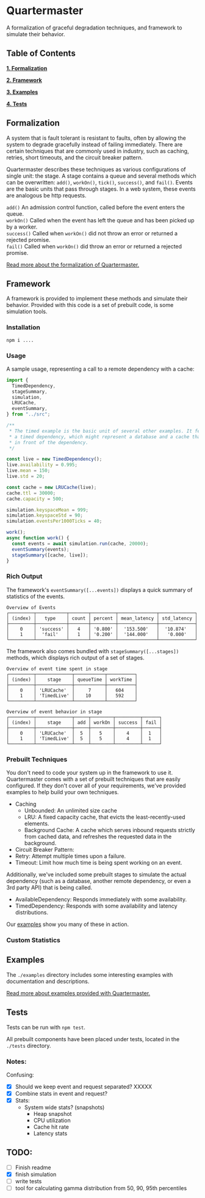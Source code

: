 # Quartermaster

A formalization of graceful degradation techniques, and framework to simulate their behavior.

## Table of Contents

**[1. Formalization](#Formalization)**

**[2. Framework](#Framework)**

**[3. Examples](#Examples)**

**[4. Tests](#Tests)**

## Formalization

A system that is fault tolerant is resistant to faults, often by allowing the system to degrade gracefully instead of failing immediately. There are certain techniques that are commonly used in industry, such as caching, retries, short timeouts, and the circuit breaker pattern.

Quartermaster describes these techniques as various configurations of single unit: the stage. A stage contains a queue and several methods which can be overwritten: `add()`, `workOn()`, `tick()`, `success()`, and `fail()`. Events are the basic units that pass through stages. In a web system, these events are analogous be http requests.

`add()` An admission control function, called before the event enters the queue.
\
`workOn()` Called when the event has left the queue and has been picked up by a worker.
\
`success()` Called when `workOn()` did not throw an error or returned a rejected promise.
\
`fail()` Called when `workOn()` did throw an error or returned a rejected promise.

[Read more about the formalization of Quartermaster.](docs/formalization.md)

## Framework

A framework is provided to implement these methods and simulate their behavior. Provided with this code is a set of prebuilt code, is some simulation tools.

### Installation

`npm i ....`

### Usage

A sample usage, representing a call to a remote dependency with a cache:

```typescript
import {
  TimedDependency,
  stageSummary,
  simulation,
  LRUCache,
  eventSummary,
} from "../src";

/**
 * The timed example is the basic unit of several other examples. It features
 * a timed dependency, which might represent a database and a cache that sits
 * in front of the dependency.
 */

const live = new TimedDependency();
live.availability = 0.995;
live.mean = 150;
live.std = 20;

const cache = new LRUCache(live);
cache.ttl = 30000;
cache.capacity = 500;

simulation.keyspaceMean = 999;
simulation.keyspaceStd = 90;
simulation.eventsPer1000Ticks = 40;

work();
async function work() {
  const events = await simulation.run(cache, 20000);
  eventSummary(events);
  stageSummary([cache, live]);
}
```

### Rich Output

The framework's `eventSummary([...events])` displays a quick summary of statistics of the events.

```
Overview of Events
┌─────────┬───────────┬───────┬─────────┬──────────────┬─────────────┐
│ (index) │   type    │ count │ percent │ mean_latency │ std_latency │
├─────────┼───────────┼───────┼─────────┼──────────────┼─────────────┤
│    0    │ 'success' │   4   │ '0.800' │  '153.500'   │  '10.874'   │
│    1    │  'fail'   │   1   │ '0.200' │  '144.000'   │   '0.000'   │
└─────────┴───────────┴───────┴─────────┴──────────────┴─────────────┘
```

The framework also comes bundled with `stageSummary([...stages])` methods, which displays rich output of a set of stages.

```
Overview of event time spent in stage
┌─────────┬─────────────┬───────────┬──────────┐
│ (index) │    stage    │ queueTime │ workTime │
├─────────┼─────────────┼───────────┼──────────┤
│    0    │ 'LRUCache'  │     7     │   604    │
│    1    │ 'TimedLive' │    10     │   592    │
└─────────┴─────────────┴───────────┴──────────┘

Overview of event behavior in stage
┌─────────┬─────────────┬─────┬────────┬─────────┬──────┐
│ (index) │    stage    │ add │ workOn │ success │ fail │
├─────────┼─────────────┼─────┼────────┼─────────┼──────┤
│    0    │ 'LRUCache'  │  5  │   5    │    4    │  1   │
│    1    │ 'TimedLive' │  5  │   5    │    4    │  1   │
└─────────┴─────────────┴─────┴────────┴─────────┴──────┘
```

### Prebuilt Techniques

You don't need to code your system up in the framework to use it. Quartermaster comes with a set of prebuilt techniques that are easily configured. If they don't cover all of your requirements, we've provided examples to help build your own techniques.

- Caching
  - Unbounded: An unlimited size cache
  - LRU: A fixed capacity cache, that evicts the least-recently-used elements.
  - Background Cache: A cache which serves inbound requests strictly from cached data, and refreshes the requested data in the background.
- Circuit Breaker Pattern:
- Retry: Attempt multiple times upon a failure.
- Timeout: Limit how much time is being spent working on an event.

Additionally, we've included some prebuilt stages to simulate the actual dependency (such as a database, another remote dependency, or even a 3rd party API) that is being called.

- AvailableDependency: Responds immediately with some availability.
- TimedDependency: Responds with some availability and latency distributions.

Our [examples](docs/examples.md) show you many of these in action.

### Custom Statistics

## Examples

The `./examples` directory includes some interesting examples with documentation and descriptions.

[Read more about examples provided with Quartermaster.](docs/examples.md)

## Tests

Tests can be run with `npm test`.

All prebuilt components have been placed under tests, located in the `./tests` directory.

### Notes:

Confusing:

- [x] Should we keep event and request separated? XXXXX
- [x] Combine stats in event and request?
- [x] Stats:
  - System wide stats? (snapshots)
    - Heap snapshot
    - CPU utilization
    - Cache hit rate
    - Latency stats

## TODO:

- [ ] Finish readme
- [x] finish simulation
- [ ] write tests
- [ ] tool for calculating gamma distribution from 50, 90, 95th percentiles
